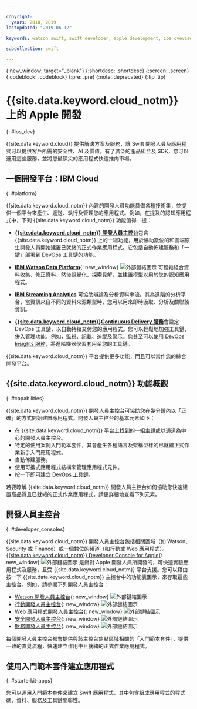 ```yaml
---

copyright:
  years: 2018, 2019
lastupdated: "2019-06-12"

keywords: watson swift, swift developer, apple development, ios oveview, developer console, swift, apple console

subcollection: swift

---
```


{:new_window: target="_blank"}
{:shortdesc: .shortdesc}
{:screen: .screen}
{:codeblock: .codeblock}
{:pre: .pre}
{:note:.deprecated}
{:tip .tip}

# {{site.data.keyword.cloud_notm}} 上的 Apple 開發
{: #ios_dev}

{{site.data.keyword.cloud}} 提供解決方案及服務，讓 Swift 開發人員及應用程式可以提供客戶所需的安全性、AI 及價值。有了廣泛的產品組合及 SDK，您可以運用這些服務，並將您最頂尖的應用程式快速推向市場。


## 一個開發平台：IBM Cloud
{: #platform}

{{site.data.keyword.cloud_notm}} 內建的開發人員功能具備各種技術集，並提供一個平台來產生、遞送、執行及管理您的應用程式。例如，在提及的認知應用程式中，下列 {{site.data.keyword.cloud_notm}} 功能值得一提：

* [**{{site.data.keyword.cloud_notm}} 開發人員主控台**](/docs/apps?topic=creating-apps-getting-started)包含 {{site.data.keyword.cloud_notm}} 上的一組功能，用於協助數位的和雲端原生開發人員開始建置已就緒的正式作業應用程式。它包括自動佈建服務和「一鍵」部署到 DevOps 工具鏈的功能。

* [**IBM Watson Data Platform**](https://dataplatform.cloud.ibm.com/){: new_window} ![外部鏈結圖示](../icons/launch-glyph.svg "外部鏈結圖示") 可輕鬆組合資料收集、修正資料，然後視覺化、探索見解，並建置模型以用於您的認知應用程式。

* [**IBM Streaming Analytics**](/docs/services/StreamingAnalytics?topic=StreamingAnalytics-gettingstarted#gettingstarted) 可協助辯論及分析資料串流。其為進階的分析平台，當資訊來自不同的資料來源類型時，您可以用來即時汲取、分析及關聯該資訊。

* [**{{site.data.keyword.cloud_notm}}Continuous Delivery 服務**](/docs/services/ContinuousDelivery?topic=ContinuousDelivery-getting-started)會設定 DevOps 工具鏈，以自動持續交付您的應用程式。您可以輕鬆地加強工具鏈，併入管理功能，例如，監視、記載、追蹤及警示。您甚至可以使用 [DevOps Insights 服務](/docs/services/DevOpsInsights?topic=DevOpsInsights-getting-started#getting-started)，將進階機器學習套用至您的工具鏈。

{{site.data.keyword.cloud_notm}} 平台提供更多功能，而且可以當作您的綜合開發平台。

## {{site.data.keyword.cloud_notm}} 功能概觀
{: #capabilities}

{{site.data.keyword.cloud_notm}} 開發人員主控台可協助您在幾分鐘內以「正確」的方式開始建置應用程式。開發人員主控台的基本元素如下：

* 在 {{site.data.keyword.cloud_notm}} 平台上找到的一組主題或以通道為中心的開發人員主控台。
* 特定的使用案例入門範本套件，其會產生各種語言及架構型樣的已就緒正式作業新手入門應用程式。
* 自動佈建服務。
* 使用可攜式應用程式結構來管理應用程式元件。
* 按一下即可建立 [DevOps 工具鏈](/docs/services/DevOpsInsights?topic=DevOpsInsights-getting-started#getting-started)。

若要瞭解 {{site.data.keyword.cloud_notm}} 開發人員主控台如何協助您快速建置高品質且已就緒的正式作業應用程式，請更詳細地查看下列元素。

## 開發人員主控台
{: #developer_consoles}

{{site.data.keyword.cloud_notm}} 開發人員主控台包括相關區域（如 Watson、Security 或 Finance）或一個數位的頻道（如行動或 Web 應用程式）。[{{site.data.keyword.cloud_notm}} Developer Console for Apple](https://{DomainName}/developer/appledevelopment/dashboard){: new_window} ![外部鏈結圖示](../icons/launch-glyph.svg "外部鏈結圖示") 是針對 Apple 開發人員所開發的，可快速實驗應用程式及服務，且受 {{site.data.keyword.cloud_notm}} 平台支援。您可以藉由按一下 {{site.data.keyword.cloud_notm}} 主控台中的功能表圖示，來存取這些主控台。例如，請參閱下列開發人員主控台：

* [Watson 開發人員主控台](https://{DomainName}/developer/watson/dashboard){: new_window} ![外部鏈結圖示](../icons/launch-glyph.svg "外部鏈結圖示")
* [行動開發人員主控台](https://{DomainName}/developer/mobile/dashboard){: new_window} ![外部鏈結圖示](../icons/launch-glyph.svg "外部鏈結圖示")
* [Web 應用程式開發人員主控台](https://{DomainName}/developer/appservice/dashboard){: new_window} ![外部鏈結圖示](../icons/launch-glyph.svg "外部鏈結圖示")
* [安全開發人員主控台](https://{DomainName}/developer/security/dashboard){: new_window} ![外部鏈結圖示](../icons/launch-glyph.svg "外部鏈結圖示")
* [財務開發人員主控台](https://{DomainName}/developer/finance/dashboard){: new_window} ![外部鏈結圖示](../icons/launch-glyph.svg "外部鏈結圖示")

<!--Cloud native development is the process of developing apps that are optimized to leverage capabilities engendered from running on the cloud.  Flexibility, portability, scaling, rapid development, continuous delivery, and a close coupling development and operations ("devops) are characteristics of cloud applications. The {{site.data.keyword.cloud}} developer console quickly gets you started building cloud native applications that are ready for team development and bound for production use.-->


<!--![Overview of elements of the {{site.data.keyword.cloud_notm}} developer console](images/elements_of_devex.png "Overview of elements of the {{site.data.keyword.cloud_notm}} developer console") <br> *Overview of elements of the {{site.data.keyword.cloud_notm}} developer console*-->

每個開發人員主控台都會提供與該主控台焦點區域相關的「入門範本套件」，提供一致的直覺流程，快速建立作用中且就緒的正式作業應用程式。

## 使用入門範本套件建立應用程式
{: #starterkit-apps}

您可以運用[入門範本套件](/docs/swift/starter_kit?topic=swift-starterkits-intro#starterkits-intro)來建立 Swift 應用程式，其中包含組成應用程式的程式碼、資料、服務及工具鏈關聯性。
